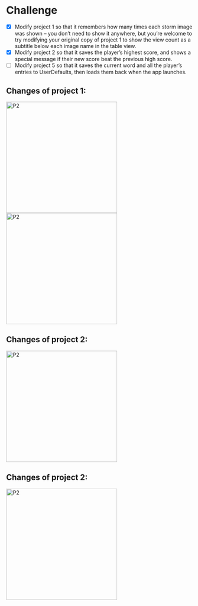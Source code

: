 # Challenge

- [x] Modify project 1 so that it remembers how many times each storm image was shown – you don’t need to show it anywhere, but you’re welcome to try modifying your original copy of project 1 to show the view count as a subtitle below each image name in the table view.
- [x] Modify project 2 so that it saves the player’s highest score, and shows a special message if their new score beat the previous high score.
- [ ] Modify project 5 so that it saves the current word and all the player’s entries to UserDefaults, then loads them back when the app launches.

## Changes of project 1:

<img width="300" alt="P2" src="https://sun9-35.userapi.com/impg/AjtUbvAf1e1wnMnwqAwd5LJURPRYwLVTYi_h6g/pkMzFhOodwk.jpg?size=996x2160&quality=95&sign=8eab49a1cd2486a24ae3b842a9e20ec1&type=album"> <img width="300" alt="P2" src="https://sun9-20.userapi.com/impg/S5DeNXdXrsyaEzROLBty_tyPf2mc9Qh81JmenQ/321kazpJba4.jpg?size=996x2160&quality=95&sign=73d57cd2d788d0b76b35664e6b9596bb&type=album">


## Changes of project 2:

<img width="300" alt="P2" src="https://sun9-40.userapi.com/impg/Ozhd1qoMXF3qRVrN5k8TdCo_ROCM6WmdT5yLqg/mxZPlQN9H78.jpg?size=996x2160&quality=95&sign=43e2dac58e328cc69defe99defc43150&type=album">

## Changes of project 2:

<img width="300" alt="P2" src="https://sun9-61.userapi.com/impg/e_k0-3OKgoFwNOz2JIFpW0YDL0LOyfq0s1ZFfg/c72itYV2QDA.jpg?size=996x2160&quality=95&sign=2a66293388c296f713267cf5c872e9bd&type=album">
